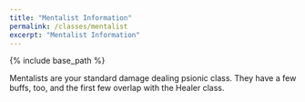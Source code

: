 ```yaml
---
title: "Mentalist Information"
permalink: /classes/mentalist
excerpt: "Mentalist Information"
---
```


{% include base_path %}

Mentalists are your standard damage dealing psionic class. They have a few buffs, too, and the first few overlap with the Healer class.

